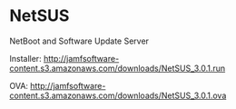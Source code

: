 NetSUS
======

NetBoot and Software Update Server

Installer:
http://jamfsoftware-content.s3.amazonaws.com/downloads/NetSUS_3.0.1.run

OVA:
http://jamfsoftware-content.s3.amazonaws.com/downloads/NetSUS_3.0.1.ova

